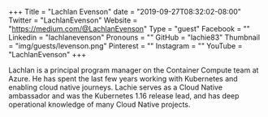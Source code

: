 +++
Title = "Lachlan Evenson"
date = "2019-09-27T08:32:02-08:00"
Twitter = "LachlanEvenson"
Website = "https://medium.com/@LachlanEvenson"
Type = "guest"
Facebook = ""
Linkedin = "lachlanevenson"
Pronouns = ""
GitHub = "lachie83"
Thumbnail = "img/guests/levenson.png"
Pinterest = ""
Instagram = ""
YouTube = "LachlanEvenson"
+++

Lachlan is a principal program manager on the Container Compute team at Azure. He has spent the last few years working with Kubernetes and enabling cloud native journeys. Lachie serves as a Cloud Native ambassador and was the Kubernetes 1.16 release lead, and has deep operational knowledge of many Cloud Native projects.
